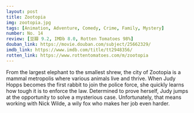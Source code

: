 ```yaml
---
layout: post 
title: Zootopia
img: zootopia.jpg
tags: [Animation, Adventure, Comedy, Crime, Family, Mystery]
number: No. 14
review: [豆瓣 9.2, IMDb 8.0, Rotten Tomatoes 98%]
douban_link: https://movie.douban.com/subject/25662329/
imdb_link: https://www.imdb.com/title/tt2948356/
rotten_link: https://www.rottentomatoes.com/m/zootopia
---
```


From the largest elephant to the smallest shrew, the city of Zootopia is a mammal metropolis where various animals live and thrive. When Judy Hopps becomes the first rabbit to join the police force, she quickly learns how tough it is to enforce the law. Determined to prove herself, Judy jumps at the opportunity to solve a mysterious case. Unfortunately, that means working with Nick Wilde, a wily fox who makes her job even harder.